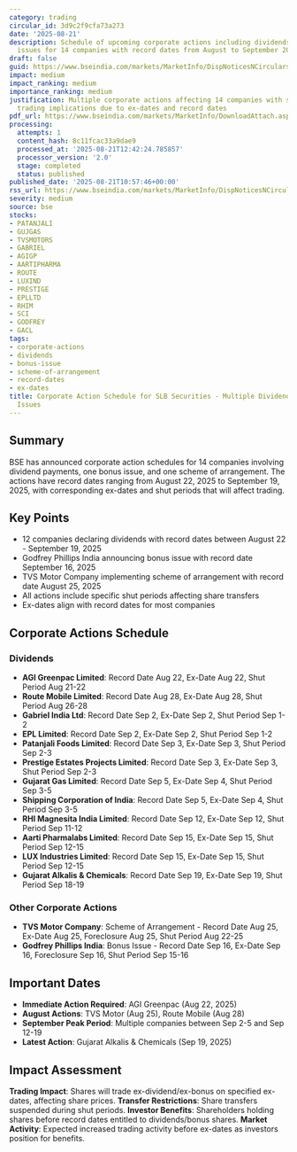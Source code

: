 ```yaml
---
category: trading
circular_id: 3d9c2f9cfa73a273
date: '2025-08-21'
description: Schedule of upcoming corporate actions including dividends and bonus
  issues for 14 companies with record dates from August to September 2025.
draft: false
guid: https://www.bseindia.com/markets/MarketInfo/DispNoticesNCirculars.aspx?Noticeid={711378DF-6964-47A5-8D1C-03743FA0007E}&noticeno=20250821-22&dt=08/21/2025&icount=22&totcount=28&flag=0
impact: medium
impact_ranking: medium
importance_ranking: medium
justification: Multiple corporate actions affecting 14 companies with significant
  trading implications due to ex-dates and record dates
pdf_url: https://www.bseindia.com/markets/MarketInfo/DownloadAttach.aspx?id=20250821-22&attachedId=98c212fb-166c-4b1c-a8f1-d16213a94548
processing:
  attempts: 1
  content_hash: 8c11fcac33a9dae9
  processed_at: '2025-08-21T12:42:24.785857'
  processor_version: '2.0'
  stage: completed
  status: published
published_date: '2025-08-21T10:57:46+00:00'
rss_url: https://www.bseindia.com/markets/MarketInfo/DispNoticesNCirculars.aspx?Noticeid={711378DF-6964-47A5-8D1C-03743FA0007E}&noticeno=20250821-22&dt=08/21/2025&icount=22&totcount=28&flag=0
severity: medium
source: bse
stocks:
- PATANJALI
- GUJGAS
- TVSMOTORS
- GABRIEL
- AGIGP
- AARTIPHARMA
- ROUTE
- LUXIND
- PRESTIGE
- EPLLTD
- RHIM
- SCI
- GODFREY
- GACL
tags:
- corporate-actions
- dividends
- bonus-issue
- scheme-of-arrangement
- record-dates
- ex-dates
title: Corporate Action Schedule for SLB Securities - Multiple Dividend and Bonus
  Issues
---
```


## Summary

BSE has announced corporate action schedules for 14 companies involving dividend payments, one bonus issue, and one scheme of arrangement. The actions have record dates ranging from August 22, 2025 to September 19, 2025, with corresponding ex-dates and shut periods that will affect trading.

## Key Points

- 12 companies declaring dividends with record dates between August 22 - September 19, 2025
- Godfrey Phillips India announcing bonus issue with record date September 16, 2025
- TVS Motor Company implementing scheme of arrangement with record date August 25, 2025
- All actions include specific shut periods affecting share transfers
- Ex-dates align with record dates for most companies

## Corporate Actions Schedule

### Dividends
- **AGI Greenpac Limited**: Record Date Aug 22, Ex-Date Aug 22, Shut Period Aug 21-22
- **Route Mobile Limited**: Record Date Aug 28, Ex-Date Aug 28, Shut Period Aug 26-28
- **Gabriel India Ltd**: Record Date Sep 2, Ex-Date Sep 2, Shut Period Sep 1-2
- **EPL Limited**: Record Date Sep 2, Ex-Date Sep 2, Shut Period Sep 1-2
- **Patanjali Foods Limited**: Record Date Sep 3, Ex-Date Sep 3, Shut Period Sep 2-3
- **Prestige Estates Projects Limited**: Record Date Sep 3, Ex-Date Sep 3, Shut Period Sep 2-3
- **Gujarat Gas Limited**: Record Date Sep 5, Ex-Date Sep 4, Shut Period Sep 3-5
- **Shipping Corporation of India**: Record Date Sep 5, Ex-Date Sep 4, Shut Period Sep 3-5
- **RHI Magnesita India Limited**: Record Date Sep 12, Ex-Date Sep 12, Shut Period Sep 11-12
- **Aarti Pharmalabs Limited**: Record Date Sep 15, Ex-Date Sep 15, Shut Period Sep 12-15
- **LUX Industries Limited**: Record Date Sep 15, Ex-Date Sep 15, Shut Period Sep 12-15
- **Gujarat Alkalis & Chemicals**: Record Date Sep 19, Ex-Date Sep 19, Shut Period Sep 18-19

### Other Corporate Actions
- **TVS Motor Company**: Scheme of Arrangement - Record Date Aug 25, Ex-Date Aug 25, Foreclosure Aug 25, Shut Period Aug 22-25
- **Godfrey Phillips India**: Bonus Issue - Record Date Sep 16, Ex-Date Sep 16, Foreclosure Sep 16, Shut Period Sep 15-16

## Important Dates

- **Immediate Action Required**: AGI Greenpac (Aug 22, 2025)
- **August Actions**: TVS Motor (Aug 25), Route Mobile (Aug 28)
- **September Peak Period**: Multiple companies between Sep 2-5 and Sep 12-19
- **Latest Action**: Gujarat Alkalis & Chemicals (Sep 19, 2025)

## Impact Assessment

**Trading Impact**: Shares will trade ex-dividend/ex-bonus on specified ex-dates, affecting share prices. **Transfer Restrictions**: Share transfers suspended during shut periods. **Investor Benefits**: Shareholders holding shares before record dates entitled to dividends/bonus shares. **Market Activity**: Expected increased trading activity before ex-dates as investors position for benefits.